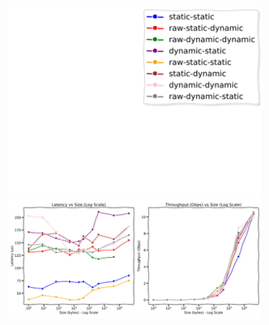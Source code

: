 ![](https://raw.githubusercontent.com/flarrow-rs/flarrow-benchmark/main/bench/benchmark_legend.svg)
![](https://raw.githubusercontent.com/flarrow-rs/flarrow-benchmark/main/bench/benchmark_results.svg)

